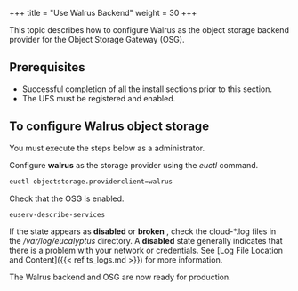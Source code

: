 +++
title = "Use Walrus Backend"
weight = 30
+++

This topic describes how to configure Walrus as the object storage backend provider for the Object Storage Gateway (OSG).

## Prerequisites

* Successful completion of all the install sections prior to this section. 
* The UFS must be registered and enabled. 

## To configure Walrus object storage

You must execute the steps below as a administrator. 

Configure **walrus** as the storage provider using the *euctl* command. 

```bash
euctl objectstorage.providerclient=walrus
```

Check that the OSG is enabled. 

```bash
euserv-describe-services
```

If the state appears as **disabled** or **broken** , check the cloud-*.log files in the */var/log/eucalyptus* directory. A **disabled** state generally indicates that there is a problem with your network or credentials. See [Log File Location and Content]({{< ref ts_logs.md >}}) for more information.

The Walrus backend and OSG are now ready for production. 
